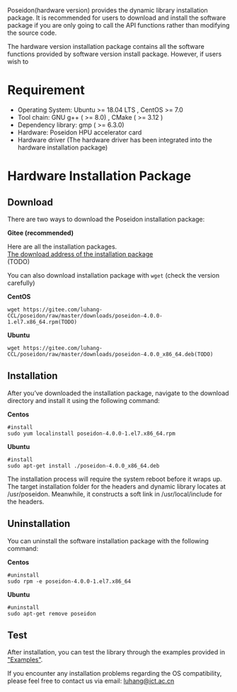 Poseidon(hardware version) provides the dynamic library installation package. It is recommended for users to download and install the software package if you are only going to call the API functions rather than modifying the source code.

The hardware version installation package contains all the software functions provided by software version install package. However, if users wish to 

# Requirement 

* Operating System: Ubuntu >= 18.04 LTS , CentOS >= 7.0
* Tool chain: GNU g++ ( >= 8.0) , CMake ( >= 3.12 )
* Dependency library: gmp ( >= 6.3.0)
* Hardware: Poseidon HPU accelerator card
* Hardware driver (The hardware driver has been integrated into the hardware installation package)



# Hardware Installation Package

## Download

There are two ways to download the Poseidon installation package:

**Gitee (recommended)**

Here are all the installation packages.<br>
[The download address of the installation package](https://gitee.com/luhang-HPU/poseidon/tree/master/downloads)<br> (TODO)

You can also download installation package with `wget` (check the version carefully)<br>

**CentOS**

```shell
wget https://gitee.com/luhang-CCL/poseidon/raw/master/downloads/poseidon-4.0.0-1.el7.x86_64.rpm(TODO)
```

**Ubuntu**

```shell
wget https://gitee.com/luhang-CCL/poseidon/raw/master/downloads/poseidon-4.0.0_x86_64.deb(TODO)
```


## Installation

After you’ve downloaded the installation package, navigate to the download directory and install it using the following command:

**Centos**

```shell
#install
sudo yum localinstall poseidon-4.0.0-1.el7.x86_64.rpm
```

**Ubuntu**

```shell
#install
sudo apt-get install ./poseidon-4.0.0_x86_64.deb
```


The installation process will require the system reboot before it wraps up. The target installation folder for the headers and dynamic library locates at /usr/poseidon. Meanwhile, it constructs a soft link in /usr/local/include for the headers.  



## Uninstallation

You can uninstall the software installation package with the following command:

**Centos**

```shell
#uninstall
sudo rpm -e poseidon-4.0.0-1.el7.x86_64
```

**Ubuntu**

```shell
#uninstall
sudo apt-get remove poseidon
```

 



## Test

After installation, you can test the library through the examples provided in ["Examples"](https://poseidon-hpu.readthedocs.io/en/latest/Getting_Started/index.html#examples). 

If you encounter any installation problems regarding the OS compatibility, please feel free to contact us via email: luhang@ict.ac.cn
